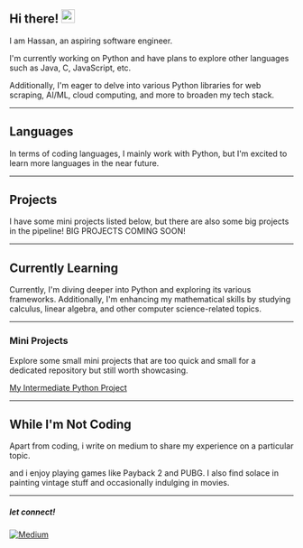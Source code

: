 ## Hi there! <img src="https://camo.githubusercontent.com/6c91fe5d81f78b7b5d7c1642e2bd173deaf7e0b9feb1694e6525a55efa7a895e/68747470733a2f2f656d6f6a69732e736c61636b6d6f6a69732e636f6d2f656d6f6a69732f696d616765732f313533363335313037352f343539342f626c6f622d776176652e676966" width="24">

I am Hassan, an aspiring software engineer.

I'm currently working on Python and have plans to explore other languages such as Java, C, JavaScript, etc.

Additionally, I'm eager to delve into various Python libraries for web scraping, AI/ML, cloud computing, and more to broaden my tech stack.

---

## Languages

In terms of coding languages, I mainly work with Python, but I'm excited to learn more languages in the near future.

---

## Projects

I have some mini projects listed below, but there are also some big projects in the pipeline!
BIG PROJECTS COMING SOON!

---

## Currently Learning

Currently, I'm diving deeper into Python and exploring its various frameworks. Additionally, I'm enhancing my mathematical skills by studying calculus, linear algebra, and other computer science-related topics.

---

### Mini Projects

Explore some small mini projects that are too quick and small for a dedicated repository but still worth showcasing.

[My Intermediate Python Project](https://github.com/HassanAmirii/my-intermediate-pyproject)

---

## While I'm Not Coding

Apart from coding, i write on medium to share my experience on a particular topic.

and i enjoy playing games like Payback 2 and PUBG. I also find solace in painting vintage stuff and occasionally indulging in movies.

---

##### let connect!

[![Medium](https://i.ibb.co/Wt5ZswB/medium-logo.png)](https://medium.com/@hassanamiri.ai)




<!---
HassanAmirii/HassanAmirii is a ✨ special ✨ repository because its `README.md` (this file) appears on your GitHub profile.
You can click the Preview link to take a look at your changes.
--->
